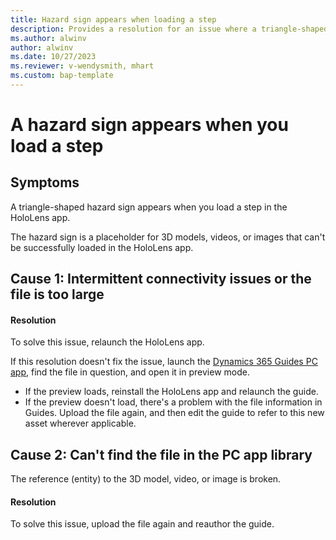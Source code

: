 ```yaml
---
title: Hazard sign appears when loading a step
description: Provides a resolution for an issue where a triangle-shaped hazard sign shows when you load a step in the HoloLens app.
ms.author: alwinv
author: alwinv
ms.date: 10/27/2023
ms.reviewer: v-wendysmith, mhart
ms.custom: bap-template
---
```

# A hazard sign appears when you load a step

## Symptoms

A triangle-shaped hazard sign appears when you load a step in the HoloLens app.

The hazard sign is a placeholder for 3D models, videos, or images that can't be successfully loaded in the HoloLens app.

## Cause 1: Intermittent connectivity issues or the file is too large

#### Resolution

To solve this issue, relaunch the HoloLens app.

If this resolution doesn't fix the issue, launch the [Dynamics 365 Guides PC app](/dynamics365/mixed-reality/guides/install-sign-in-pc-app), find the file in question, and open it in preview mode.

- If the preview loads, reinstall the HoloLens app and relaunch the guide.
- If the preview doesn't load, there's a problem with the file information in Guides. Upload the file again, and then edit the guide to refer to this new asset wherever applicable.

## Cause 2: Can't find the file in the PC app library

The reference (entity) to the 3D model, video, or image is broken.

#### Resolution

To solve this issue, upload the file again and reauthor the guide.
